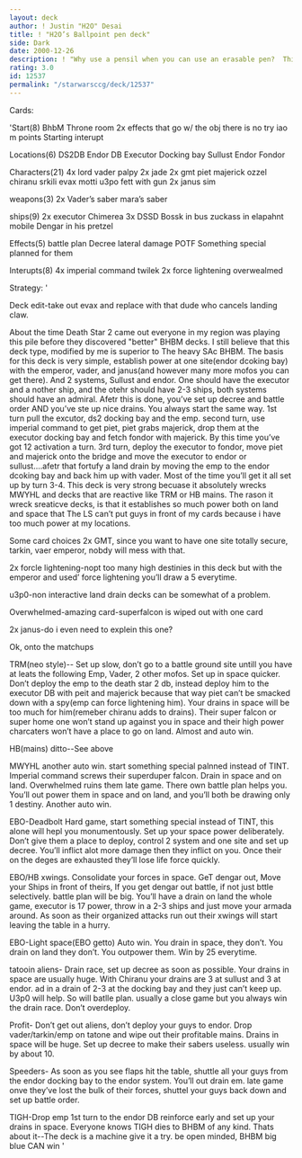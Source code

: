 ```yaml
---
layout: deck
author: ! Justin "H2O" Desai
title: ! "H2O’s Ballpoint pen deck"
side: Dark
date: 2000-12-26
description: ! "Why use a pensil when you can use an erasable pen?  This deck is BHBM w/ a twist."
rating: 3.0
id: 12537
permalink: "/starwarsccg/deck/12537"
---
```

Cards: 

'Start(8)
BhbM
Throne room
2x effects that go w/ the obj
there is no try
iao
m points
Starting interupt

Locations(6)
DS2DB
Endor DB
Executor Docking bay
Sullust
Endor
Fondor

Characters(21)
4x lord vader
palpy
2x jade
2x gmt
piet
majerick
ozzel
chiranu
srkili
evax
motti
u3po
fett with gun
2x janus
sim

weapons(3)
2x Vader’s saber
mara’s saber

ships(9)
2x executor
Chimerea
3x DSSD
Bossk in bus
zuckass in elapahnt mobile
Dengar in his pretzel

Effects(5)
battle plan
Decree
lateral damage
POTF
Something special planned for them


Interupts(8)
4x imperial command
twilek
2x force lightening
overwealmed

Strategy: '

Deck edit-take out evax and replace with that dude who cancels landing claw.


About the time Death Star 2 came out everyone in my region was playing this pile before they discovered "better" BHBM decks.
I still believe that this deck type, modified by me is superior to The heavy SAc BHBM.	The basis for this deck is very simple, establish power at one site(endor dcoking bay) with the emperor, vader, and janus(and however many more mofos you can get there).  And 2 systems, Sullust and endor.  One should have the executor and a nother ship, and the otehr should have 2-3 ships, both systems should have an admiral.  Afetr this is done, you’ve set up decree and battle order AND you’ve ste up nice drains.
You always start the same way.	1st turn pull the excutor, ds2 docking bay and the emp.  second turn, use imperial command to get piet, piet grabs majerick, drop them at the executor docking bay and fetch fondor with majerick.  By this time you’ve got 12 activation a turn.	3rd turn, deploy the executor to fondor, move piet and majerick onto the bridge and move the executor to endor or sullust....afetr that fortufy a land drain by moving the emp to the endor dcoking bay and back him up with vader.  Most of the time you’ll get it all set up by turn 3-4.
This deck is very strong becuase it absolutely wrecks MWYHL and decks that are reactive like TRM or HB mains.  The rason it wreck sreaticve decks, is that it establishes so much power both on land and space that The LS can’t put guys in front of my cards because i have too much power at my locations.


Some card choices
2x GMT, since you want to have one site totally secure, tarkin, vaer emperor, nobdy will mess with that.

2x forcle lightening-nopt too many high destinies in this deck but with the emperor and used’ force lightening you’ll draw a 5 everytime.

u3p0-non interactive land drain decks can be somewhat of a problem.

Overwhelmed-amazing card-superfalcon is wiped out with one card

2x janus-do i even need to explein this one?


Ok, onto the matchups

TRM(neo style)--
Set up slow, don’t go to a battle ground site untill you have at leats the following Emp, Vader, 2 other mofos.
Set up in space quicker.  Don’t deploy the emp to the death star 2 db, instead deploy him to the executor DB with peit and majerick because that way piet can’t be smacked down with a spy(emp can force lightening him).
Your drains in space will be too much for him(remeber chiranu adds to drains).	Their super falcon or super home one won’t stand up against you in space and their high power charcaters won’t have a place to go on land.  Almost and auto win.

HB(mains)
ditto--See above

MWYHL
another auto win.  start something special palnned instead of TINT.  Imperial command screws their superduper falcon.
Drain in space and on land.  Overwhelmed ruins them late game.	There own battle plan helps you. You’ll out power them in space and on land, and you’ll both be drawing only 1 destiny.  Another auto win.

EBO-Deadbolt
Hard game, start something special instead of TINT, this alone will hepl you monumentously.  Set up your space power deliberately.  Don’t give them a place to deploy, control 2 system and one site and set up decree.  You’ll inflict alot more damage then they inflict on you. Once their on the deges are exhausted they’ll lose life force quickly.

EBO/HB xwings.
Consolidate your forces in space.  GeT dengar out, Move your Ships in front of theirs, If you get dengar out battle, if not just bttle selectively.
battle plan will be big.  You’ll have a drain on land the whole game, executor is 17 power, throw in a 2-3 ships and just move your armada around.  As soon as their organized attacks run out their xwings will start leaving the table in a hurry.

EBO-Light space(EBO getto)
Auto win.  You drain in space, they don’t.  You drain on land they don’t. You outpower them.	Win by 25 everytime.

tatooin aliens-
Drain race, set up decree as soon as possible.	Your drains in space are usually huge.	With Chiranu your drains are 3 at sullust and 3 at endor.  ad in a drain of 2-3 at the docking bay and they just can’t keep up.  U3p0 will help.  So will batlle plan.  usually a close game but you always win the drain race.  Don’t overdeploy.

Profit-
Don’t get out aliens, don’t deploy your guys to endor.  Drop vader/tarkin/emp on tatone and wipe out their profitable mains.
Drains in space will be huge.  Set up decree to make their sabers useless. usually win by about 10.


Speeders-
As soon as you see flaps hit the table, shuttle all your guys from the endor docking bay to the endor system.  You’ll out drain em.  late game onve they’ve lost the bulk of their forces, shuttel your guys back down and set up battle order.

TIGH-Drop emp 1st turn to the endor DB reinforce early and set up your drains in space.  Everyone knows TIGH dies to BHBM of any kind.
Thats about it--The deck is a machine give it a try.  be open minded, BHBM big blue CAN win '
